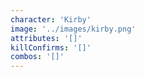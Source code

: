 ```yaml
---
character: 'Kirby'
image: '../images/kirby.png'
attributes: '[]'
killConfirms: '[]'
combos: '[]'
---
```


